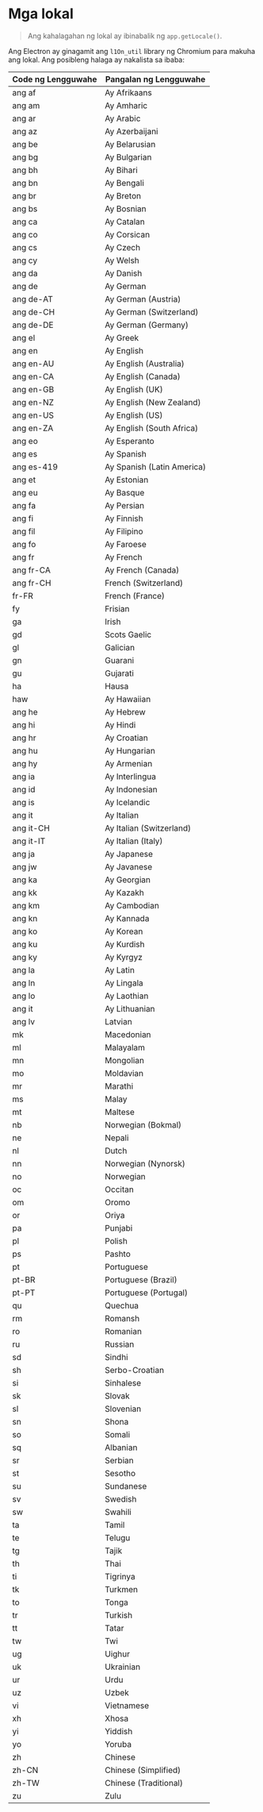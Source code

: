 # Mga lokal

> Ang kahalagahan ng lokal ay ibinabalik ng `app.getLocale()`.

Ang Electron ay ginagamit ang `l1On_util` library ng Chromium para makuha ang lokal. Ang posibleng halaga ay nakalista sa ibaba:

| Code ng Lengguwahe | Pangalan ng Lengguwahe     |
| ------------------ | -------------------------- |
| ang af             | Ay Afrikaans               |
| ang am             | Ay Amharic                 |
| ang ar             | Ay Arabic                  |
| ang az             | Ay Azerbaijani             |
| ang be             | Ay Belarusian              |
| ang bg             | Ay Bulgarian               |
| ang bh             | Ay Bihari                  |
| ang bn             | Ay Bengali                 |
| ang br             | Ay Breton                  |
| ang bs             | Ay Bosnian                 |
| ang ca             | Ay Catalan                 |
| ang co             | Ay Corsican                |
| ang cs             | Ay Czech                   |
| ang cy             | Ay Welsh                   |
| ang da             | Ay Danish                  |
| ang de             | Ay German                  |
| ang de-AT          | Ay German (Austria)        |
| ang de-CH          | Ay German (Switzerland)    |
| ang de-DE          | Ay German (Germany)        |
| ang el             | Ay Greek                   |
| ang en             | Ay English                 |
| ang en-AU          | Ay English (Australia)     |
| ang en-CA          | Ay English (Canada)        |
| ang en-GB          | Ay English (UK)            |
| ang en-NZ          | Ay English (New Zealand)   |
| ang en-US          | Ay English (US)            |
| ang en-ZA          | Ay English (South Africa)  |
| ang eo             | Ay Esperanto               |
| ang es             | Ay Spanish                 |
| ang es-419         | Ay Spanish (Latin America) |
| ang et             | Ay Estonian                |
| ang eu             | Ay Basque                  |
| ang fa             | Ay Persian                 |
| ang fi             | Ay Finnish                 |
| ang fil            | Ay Filipino                |
| ang fo             | Ay Faroese                 |
| ang fr             | Ay French                  |
| ang fr-CA          | Ay French (Canada)         |
| ang fr-CH          | French (Switzerland)       |
| fr-FR              | French (France)            |
| fy                 | Frisian                    |
| ga                 | Irish                      |
| gd                 | Scots Gaelic               |
| gl                 | Galician                   |
| gn                 | Guarani                    |
| gu                 | Gujarati                   |
| ha                 | Hausa                      |
| haw                | Ay Hawaiian                |
| ang he             | Ay Hebrew                  |
| ang hi             | Ay Hindi                   |
| ang hr             | Ay Croatian                |
| ang hu             | Ay Hungarian               |
| ang hy             | Ay Armenian                |
| ang ia             | Ay Interlingua             |
| ang id             | Ay Indonesian              |
| ang is             | Ay Icelandic               |
| ang it             | Ay Italian                 |
| ang it-CH          | Ay Italian (Switzerland)   |
| ang it-IT          | Ay Italian (Italy)         |
| ang ja             | Ay Japanese                |
| ang jw             | Ay Javanese                |
| ang ka             | Ay Georgian                |
| ang kk             | Ay Kazakh                  |
| ang km             | Ay Cambodian               |
| ang kn             | Ay Kannada                 |
| ang ko             | Ay Korean                  |
| ang ku             | Ay Kurdish                 |
| ang ky             | Ay Kyrgyz                  |
| ang la             | Ay Latin                   |
| ang ln             | Ay Lingala                 |
| ang lo             | Ay Laothian                |
| ang it             | Ay Lithuanian              |
| ang lv             | Latvian                    |
| mk                 | Macedonian                 |
| ml                 | Malayalam                  |
| mn                 | Mongolian                  |
| mo                 | Moldavian                  |
| mr                 | Marathi                    |
| ms                 | Malay                      |
| mt                 | Maltese                    |
| nb                 | Norwegian (Bokmal)         |
| ne                 | Nepali                     |
| nl                 | Dutch                      |
| nn                 | Norwegian (Nynorsk)        |
| no                 | Norwegian                  |
| oc                 | Occitan                    |
| om                 | Oromo                      |
| or                 | Oriya                      |
| pa                 | Punjabi                    |
| pl                 | Polish                     |
| ps                 | Pashto                     |
| pt                 | Portuguese                 |
| pt-BR              | Portuguese (Brazil)        |
| pt-PT              | Portuguese (Portugal)      |
| qu                 | Quechua                    |
| rm                 | Romansh                    |
| ro                 | Romanian                   |
| ru                 | Russian                    |
| sd                 | Sindhi                     |
| sh                 | Serbo-Croatian             |
| si                 | Sinhalese                  |
| sk                 | Slovak                     |
| sl                 | Slovenian                  |
| sn                 | Shona                      |
| so                 | Somali                     |
| sq                 | Albanian                   |
| sr                 | Serbian                    |
| st                 | Sesotho                    |
| su                 | Sundanese                  |
| sv                 | Swedish                    |
| sw                 | Swahili                    |
| ta                 | Tamil                      |
| te                 | Telugu                     |
| tg                 | Tajik                      |
| th                 | Thai                       |
| ti                 | Tigrinya                   |
| tk                 | Turkmen                    |
| to                 | Tonga                      |
| tr                 | Turkish                    |
| tt                 | Tatar                      |
| tw                 | Twi                        |
| ug                 | Uighur                     |
| uk                 | Ukrainian                  |
| ur                 | Urdu                       |
| uz                 | Uzbek                      |
| vi                 | Vietnamese                 |
| xh                 | Xhosa                      |
| yi                 | Yiddish                    |
| yo                 | Yoruba                     |
| zh                 | Chinese                    |
| zh-CN              | Chinese (Simplified)       |
| zh-TW              | Chinese (Traditional)      |
| zu                 | Zulu                       |